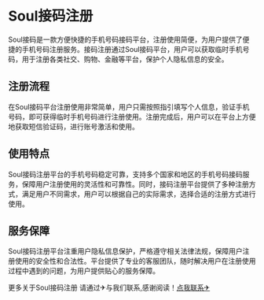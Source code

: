 # Soul接码注册

Soul接码是一款方便快捷的手机号码接码平台，注册使用简便，为用户提供了便捷的手机号码注册服务。接码注册通过Soul接码平台，用户可以获取临时手机号码，用于注册各类社交、购物、金融等平台，保护个人隐私信息的安全。

## 注册流程

在Soul接码平台注册使用非常简单，用户只需按照指引填写个人信息，验证手机号码，即可获得临时手机号码进行注册使用。注册完成后，用户可以在平台上方便地获取短信验证码，进行账号激活和使用。

## 使用特点

Soul接码注册平台的手机号码稳定可靠，支持多个国家和地区的手机号码接码服务，保障用户注册使用的灵活性和可靠性。同时，接码注册平台提供了多种注册方式，满足用户不同需求，用户可以根据自己的实际需求，选择合适的注册方式进行使用。

## 服务保障

Soul接码注册平台注重用户隐私信息保护，严格遵守相关法律法规，保障用户注册使用的安全性和合法性。平台提供了专业的客服团队，随时解决用户在注册使用过程中遇到的问题，为用户提供贴心的服务保障。

更多关于Soul接码注册 请通过✈与我们联系,感谢阅读！[点我联系✈](https://help.G208.com)